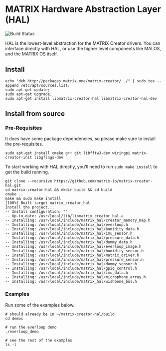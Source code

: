 # MATRIX Hardware Abstraction Layer (HAL)
![Build Status](https://drone.matrix.one/api/badges/matrix-io/matrix-creator-hal/status.svg)

HAL is the lowest-level abstraction for the MATRIX Creator drivers. You can interface directly with HAL, or use the higher level components like MALOS, and the MATRIX OS itself.

## Install
```
echo "deb http://packages.matrix.one/matrix-creator/ ./" | sudo tee --append /etc/apt/sources.list;
sudo apt-get update;
sudo apt-get upgrade;
sudo apt-get install libmatrix-creator-hal libmatrix-creator-hal-dev
```

## Install from source

### Pre-Requisites
It does have some package dependencies, so please make sure to install the pre-requisites.

```
sudo apt-get install cmake g++ git libfftw3-dev wiringpi matrix-creator-init libgflags-dev
```

To start working with HAL directly, you'll need to run `sudo make install` to get the build running. 
```
git clone --recursive https://github.com/matrix-io/matrix-creator-hal.git
cd matrix-creator-hal && mkdir build && cd build
cmake ..
make && sudo make install
[100%] Built target matrix_creator_hal
Install the project...
-- Install configuration: ""
-- Up-to-date: /usr/local/lib/libmatrix_creator_hal.a
-- Installing: /usr/local/include/matrix_hal/creator_memory_map.h
-- Installing: /usr/local/include/matrix_hal/everloop.h
-- Installing: /usr/local/include/matrix_hal/humidity_data.h
-- Installing: /usr/local/include/matrix_hal/imu_sensor.h
-- Installing: /usr/local/include/matrix_hal/pressure_data.h
-- Installing: /usr/local/include/matrix_hal/dummy_data.h
-- Installing: /usr/local/include/matrix_hal/everloop_image.h
-- Installing: /usr/local/include/matrix_hal/humidity_sensor.h
-- Installing: /usr/local/include/matrix_hal/matrix_driver.h
-- Installing: /usr/local/include/matrix_hal/pressure_sensor.h
-- Installing: /usr/local/include/matrix_hal/dummy_sensor.h
-- Installing: /usr/local/include/matrix_hal/gpio_control.h
-- Installing: /usr/local/include/matrix_hal/imu_data.h
-- Installing: /usr/local/include/matrix_hal/microphone_array.h
-- Installing: /usr/local/include/matrix_hal/wishbone_bus.h
```

### Examples
Run some of the examples below.
```
# should already be in ~/matrix-creator-hal/build
cd demos

# run the everloop demo
./everloop_demo

# see the rest of the examples
ls -l
```
